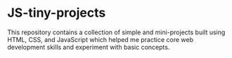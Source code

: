 # JS-tiny-projects
This repository contains a collection of simple and mini-projects built using HTML, CSS, and JavaScript which helped me practice core web development skills and experiment with basic concepts.
